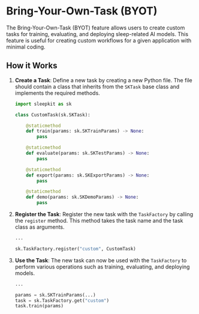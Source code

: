 # Bring-Your-Own-Task (BYOT)

The Bring-Your-Own-Task (BYOT) feature allows users to create custom tasks for training, evaluating, and deploying sleep-related AI models. This feature is useful for creating custom workflows for a given application with minimal coding.


## <span class="sk-h2-span">How it Works</span>

1. **Create a Task**: Define a new task by creating a new Python file. The file should contain a class that inherits from the `SKTask` base class and implements the required methods.

    ```python
    import sleepkit as sk

    class CustomTask(sk.SKTask):

        @staticmethod
        def train(params: sk.SKTrainParams) -> None:
            pass

        @staticmethod
        def evaluate(params: sk.SKTestParams) -> None:
            pass

        @staticmethod
        def export(params: sk.SKExportParams) -> None:
            pass

        @staticmethod
        def demo(params: sk.SKDemoParams) -> None:
            pass

    ```

2. **Register the Task**: Register the new task with the `TaskFactory` by calling the `register` method. This method takes the task name and the task class as arguments.

    ```python
    ...

    sk.TaskFactory.register("custom", CustomTask)
    ```

3. **Use the Task**: The new task can now be used with the `TaskFactory` to perform various operations such as training, evaluating, and deploying models.

    ```python
    ...

    params = sk.SKTrainParams(...)
    task = sk.TaskFactory.get("custom")
    task.train(params)

    ```
